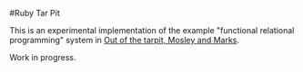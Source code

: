 #Ruby Tar Pit

This is an experimental implementation of the example "functional relational programming" system in [Out of the tarpit, Mosley and Marks](http://shaffner.us/cs/papers/tarpit.pdf).

Work in progress.

